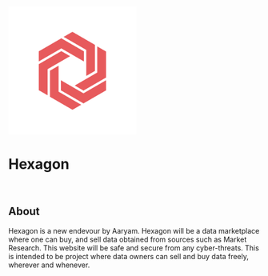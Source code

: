 <img src="Hexagon.png" alt="logo" height=256px width=256px>
<h1>Hexagon</h1>
<br>
<h2>About</h2>

<p>Hexagon is a new endevour by Aaryam. Hexagon will be a data marketplace where one can buy, and sell data obtained from sources such as Market Research. This website will be safe and secure from any cyber-threats. This is intended to be project where data owners can sell and buy data freely, wherever and whenever.</p>



